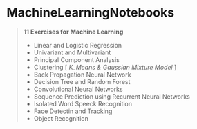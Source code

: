 # MachineLearningNotebooks
> __11 Exercises for Machine Learning__
> - Linear and Logistic Regression
> - Univariant and Multivariant 
> - Principal Component Analysis
> - Clustering [ _K_Means & Gaussian Mixture Model_ ]
> - Back Propagation Neural Network
> - Decision Tree and Random Forest 
> - Convolutional Neural Networks 
> - Sequence Prediction using Recurrent Neural Networks 
> - Isolated Word Speeck Recognition 
> - Face Detectin and Tracking 
> - Object Recognition
